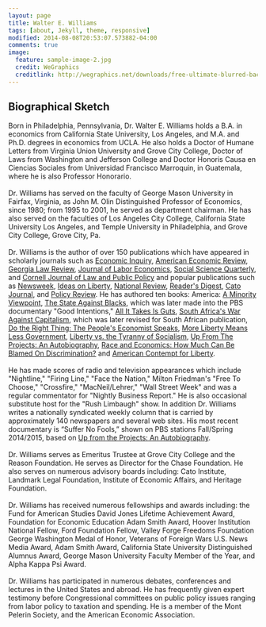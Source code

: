 ```yaml
---
layout: page
title: Walter E. Williams
tags: [about, Jekyll, theme, responsive]
modified: 2014-08-08T20:53:07.573882-04:00
comments: true
image:
  feature: sample-image-2.jpg
  credit: WeGraphics
  creditlink: http://wegraphics.net/downloads/free-ultimate-blurred-background-pack/
---
```


## Biographical Sketch

Born in Philadelphia, Pennsylvania, Dr. Walter E. Williams holds a B.A. in economics from California State University, Los Angeles, and M.A. and Ph.D. degrees in economics from UCLA. He also holds a Doctor of Humane Letters from Virginia Union University and Grove City College, Doctor of Laws from Washington and Jefferson College and Doctor Honoris Causa en Ciencias Sociales from Universidad Francisco Marroquin, in Guatemala, where he is also Professor Honorario.
<br>  
Dr. Williams has served on the faculty of George Mason University in Fairfax, Virginia, as John M. Olin Distinguished Professor of Economics, since 1980; from 1995 to 2001, he served as department chairman. He has also served on the faculties of Los Angeles City College, California State University Los Angeles, and Temple University in Philadelphia, and Grove City College, Grove City, Pa.
<br>     
Dr. Williams is the author of over 150 publications which have appeared in scholarly journals such as <u>Economic Inquiry</u>, <u>American Economic Review</u>, <u>Georgia Law Review</u>, <u>Journal of Labor Economics</u>, <u>Social Science Quarterly</u>, and <u>Cornell Journal of Law and Public Policy</u> and popular publications such as <u>Newsweek</u>, <u>Ideas on Liberty</u>, <u>National Review</u>, <u>Reader's Digest</u>, <u>Cato Journal</u>, and <u>Policy Review</u>. He has authored ten books: America: <u>A Minority Viewpoint</u>, <u>The State Against Blacks</u>, which was later made into the PBS documentary "Good Intentions," <u>All It Takes Is Guts</u>, <u>South Africa's War Against Capitalism</u>, which was later revised for South African publication, <u>Do the Right Thing: The People's Economist Speaks</u>, <u>More Liberty Means Less Government</u>, <u>Liberty vs. the Tyranny of Socialism</u>, <u>Up From The Projects: An Autobiography</u>, <u>Race and Economics: How Much Can Be Blamed On Discrimination?</u> and <u>American Contempt for Liberty</u>.
<br>  
He has made scores of radio and television appearances which include "Nightline," "Firing Line," "Face the Nation," Milton Friedman's "Free To Choose," "Crossfire," "MacNeil/Lehrer," "Wall Street Week" and was a regular commentator for "Nightly Business Report." He is also occasional substitute host for the "Rush Limbaugh" show. In addition Dr. Williams writes a nationally syndicated weekly column that is carried by approximately 140 newspapers and several web sites. His most recent documentary is “Suffer No Fools,” shown on PBS stations Fall/Spring 2014/2015, based on <u>Up from the Projects: An Autobiography</u>. 
<br>  
Dr. Williams serves as Emeritus Trustee at Grove City College and the Reason Foundation. He serves as Director for the Chase Foundation. He also serves on numerous advisory boards including: Cato Institute, Landmark Legal Foundation, Institute of Economic Affairs, and Heritage Foundation. 
<br>  
Dr. Williams has received numerous fellowships and awards including: the Fund for American Studies David Jones Lifetime Achievement Award, Foundation for Economic Education Adam Smith Award, Hoover Institution National Fellow, Ford Foundation Fellow, Valley Forge Freedoms Foundation George Washington Medal of Honor, Veterans of Foreign Wars U.S. News Media Award, Adam Smith Award, California State University Distinguished Alumnus Award, George Mason University Faculty Member of the Year, and Alpha Kappa Psi Award.
<br>  
Dr. Williams has participated in numerous debates, conferences and lectures in the United States and abroad. He has frequently given expert testimony before Congressional committees on public policy issues ranging from labor policy to taxation and spending. He is a member of the Mont Pelerin Society, and the American Economic Association.
